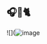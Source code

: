 ## 🎧🍥🐈


![](![image](https://github.com/user-attachments/assets/78d8149a-6eec-4c82-9ffc-166425ff0f3d)

